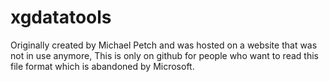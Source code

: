 # xgdatatools
Originally created by Michael Petch and was hosted on a website that was not in use anymore, This is only on github for people who want to read this file format which is abandoned by Microsoft.
